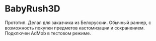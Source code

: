 # BabyRush3D

Прототип. Делал для заказчика из Белоруссии. Обычный раннер, с возможность покупки предметов кастомизации и сохранением. Подключен AdMob в тестовом режиме. 
